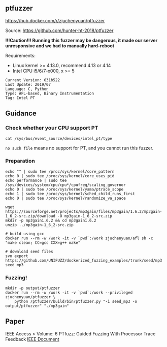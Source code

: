 ## ptfuzzer

https://hub.docker.com/r/zjuchenyuan/ptfuzzer

Source: https://github.com/hunter-ht-2018/ptfuzzer

**!!!Caution!!! Running this fuzzer may be dangerous, it made our server unresponsive and we had to manually hard-reboot**

Requirements:

- Linux kernel >= 4.13.0, recommend 4.13 or 4.14
- Intel CPU i5/6/7-x000, x >= 5

```
Current Version: 631b522
Last Update: 2019/07
Language: C, Python
Type: AFL-based, Binary Instrumentation
Tag: Intel PT
```

## Guidance

### Check whether your CPU support PT

```
cat /sys/bus/event_source/devices/intel_pt/type
```

`no such file` means no support for PT, and you cannot run this fuzzer.

### Preparation

```
echo "" | sudo tee /proc/sys/kernel/core_pattern
echo 0 | sudo tee /proc/sys/kernel/core_uses_pid
echo performance | sudo tee /sys/devices/system/cpu/cpu*/cpufreq/scaling_governor
echo 0 | sudo tee /proc/sys/kernel/yama/ptrace_scope
echo 1 | sudo tee /proc/sys/kernel/sched_child_runs_first
echo 0 | sudo tee /proc/sys/kernel/randomize_va_space

wget https://sourceforge.net/projects/mp3gain/files/mp3gain/1.6.2/mp3gain-1_6_2-src.zip/download -O mp3gain-1_6_2-src.zip
mkdir -p mp3gain1.6.2 && cd mp3gain1.6.2
unzip ../mp3gain-1_6_2-src.zip

# build using gcc
docker run --rm -w /work -it -v `pwd`:/work zjuchenyuan/afl sh -c "make clean; CC=gcc CXX=g++ make"

# download seed files
svn export https://github.com/UNIFUZZ/dockerized_fuzzing_examples/trunk/seed/mp3 seed_mp3
```

### Fuzzing!

```
mkdir -p output/ptfuzzer
docker run --rm -w /work -it -v `pwd`:/work --privileged zjuchenyuan/ptfuzzer \
    python /ptfuzzer/build/bin/ptfuzzer.py "-i seed_mp3 -o output/ptfuzzer" "./mp3gain"
```

## Paper

IEEE Access > Volume: 6 PTfuzz: Guided Fuzzing With Processor Trace Feedback [IEEE Document](https://ieeexplore.ieee.org/document/8399803)